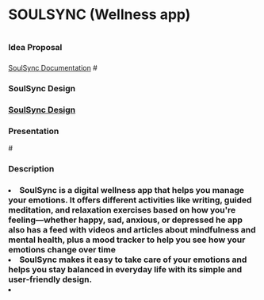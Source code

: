 # SOULSYNC (Wellness app)
# <h3> Idea Proposal <h3/>
[SoulSync Documentation](https://docs.google.com/document/d/1AehQZQm7d2KNT1E8Yo1ksM4TPzkNFkopJygaZW_1S2A/edit?tab=t.0)
#<h3> SoulSync Design <h3/>
[SoulSync Design](https://www.figma.com/design/4UtBDGYVxjxeSjLXmDY4Hk/SoulSync?node-id=19-167&node-type=frame)
<h3>Presentation</h3>
# <h3> Description <h3/>
<li>SoulSync is a digital wellness app that helps you manage your emotions. It offers different activities like writing, guided meditation, and relaxation exercises based on how you're feeling—whether happy, sad, anxious, or depressed
he app also has a feed with videos and articles about mindfulness and mental health, plus a mood tracker to help you see how your emotions change over time<li/> SoulSync makes it easy to take care of your emotions and helps you stay balanced in everyday life with its simple and user-friendly design.<li/>

